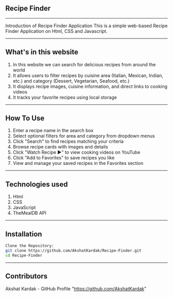 ## Recipe Finder 

---

Introduction of Recipe Finder Application
This is a simple web-based Recipe Finder Application on Html, CSS and Javascript.

---

## What's in this website

1) In this website we can search for delicious recipes from around the world
2) It allows users to filter recipes by cuisine area (Italian, Mexican, Indian, etc.) and category (Dessert, Vegetarian, Seafood, etc.)
3) It displays recipe images, cuisine information, and direct links to cooking videos
4) It tracks your favorite recipes using local storage

---

## How To Use

1) Enter a recipe name in the search box
2) Select optional filters for area and category from dropdown menus
3) Click "Search" to find recipes matching your criteria
4) Browse recipe cards with images and details
5) Click "Watch Recipe ▶" to view cooking videos on YouTube
6) Click "Add to Favorites" to save recipes you like
7) View and manage your saved recipes in the Favorites section

---

## Technologies used

1) Html
2) CSS
3) JavaScript
4) TheMealDB API

---

## Installation
```sh
Clone the Repository:
git clone https://github.com/AkshatKardak/Recipe-Finder.git
cd Recipe-Finder
```

---


## Contributors
Akshat Kardak - GitHub Profile "https://github.com/AkshatKardak"	
